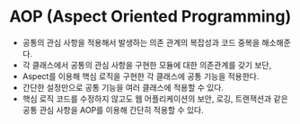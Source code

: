 # AOP (Aspect Oriented Programming)

- 공통의 관심 사항을 적용해서 발생하는 의존 관계의 복잡성과 코드 중복을 해소해준다.
- 각 클래스에서 공통의 관심 사항을 구현한 모듈에 대한 의존관계를 갖기 보단,
- Aspect를 이용해 핵심 로직을 구현한 각 클래스에 공통 기능을 적용한다.
- 간단한 설정만으로 공통 기능을 여러 클래스에 적용할 수 있다.
- 핵심 로직 코드를 수정하지 않고도 웹 어플리케이션의 보안, 로깅, 트랜잭션과 같은 공통 관심 사항을 AOP를 이용해 간단히 적용할 수 있다.
